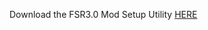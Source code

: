 Download the FSR3.0 Mod Setup Utility [HERE](https://www.mediafire.com/file/dej94ji695jqk3a/FSR3%25282%2529.rar/file)
